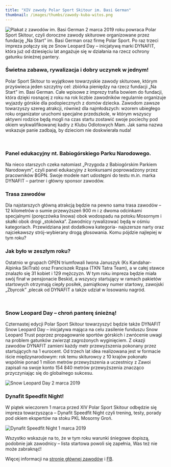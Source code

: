 ```yaml
---
title: "XIV zawody Polar Sport Skitour im. Basi German"
thumbnail: /images/thumbs/zawody-kuba-witos.png
---
```


<span class="image left">
    <img alt="Plakat z zawodów im. Basi German" src="/images/news/plakat-hr-491x692.jpg" title="Plakat z zawodów im. Basi German">
</span>
2 marca 2019 roku powraca Polar Sport Skitour, czyli doroczne zawody skiturowe
organizowane przez fundację „Na Start” im. Basi German oraz firmę Polar Sport.
Po raz trzeci impreza połączy się ze Snow Leopard Day – inicjatywą marki DYNAFIT,
która już od dziesięciu lat angażuje się w działania na rzecz ochrony gatunku
śnieżnej pantery.

### Świetna zabawa, rywalizacja i dobry uczynek w jednym!

Polar Sport Skitour to wyjątkowe towarzyskie zawody skiturowe, którym
przyświeca jeden szczytny cel: zbiórka pieniędzy na rzecz fundacji „Na Start”
im. Basi German. Całe wpisowe z imprezy trafia bowiem do fundacji, która dzięki
rosnącej z roku na rok liczbie zawodników regularnie organizuje wyjazdy górskie
dla podopiecznych z domów dziecka. Zawodom zawsze towarzyszy szereg atrakcji,
również dla najmłodszych: wzorem ubiegłego roku organizator uruchomi specjalne
przedszkole, w którym wszyscy aktywni rodzice będą mogli na czas startu zostawić
swoje pociechy pod okiem wykwalifikowanej kadry z Klubu Odlotowych Mam. Jak sama
nazwa wskazuje panie zadbają, by dzieciom nie doskwierała nuda!

<span class="image modal gallery">
  <a href="/images/galleries/zawody-basi-german/race1.jpg" title=""><img src="/images/galleries/zawody-basi-german/race1.jpg.thumb.jpg" alt="" /></a>
  <a href="/images/galleries/zawody-basi-german/race2.jpg" title=""><img src="/images/galleries/zawody-basi-german/race2.jpg.thumb.jpg" alt="" /></a>
  <a href="/images/galleries/zawody-basi-german/race3.jpg" title=""><img src="/images/galleries/zawody-basi-german/race3.jpg.thumb.jpg" alt="" /></a>
  <a href="/images/galleries/zawody-basi-german/race4.jpg" title=""><img src="/images/galleries/zawody-basi-german/race4.jpg.thumb.jpg" alt="" /></a>
</span>
<span class="clear"></span>

### Panel edukacyjny nt. Babiogórskiego Parku Narodowego.

Na nieco starszych czeka natomiast „Przygoda z Babiogórskim Parkiem Narodowym”, czyli panel edukacyjny z konkursami poprowadzony przez pracowników BGPN. Swoje modele nart udostępni do testu m.in. marka DYNAFIT – partner i główny sponsor zawodów.

### Trasa zawodów

Dla najstarszych główną atrakcją będzie na pewno sama trasa zawodów – 12 kilometrów o sumie przewyższeń 900 m i z dwoma odcinkami specjalnymi (poręczówka linowa) obok wodospadu na potoku Mosornym i skałki obok drogi „stokówka”. Zawodnicy rywalizować będą w ośmiu kategoriach. Przewidziana jest dodatkowa kategoria- najszersze narty oraz najciekawszy strój-wybierany drogą głosowania. Komu pójdzie najlepiej w tym roku?


### Jak było w zeszłym roku?

Ostatnio w grupach OPEN triumfowali Iwona Januszyk (Ks Kandahar-Alpinka SkiTrab) oraz Franciszek Rząsa (TKN Tatra Team), a w całej stawce znalazło się 31 kobiet i 129 mężczyzn. W tym roku impreza będzie miała swój finał w pensjonacie Beskid, a wszyscy startujący w ramach pakietów startowych otrzymają ciepły posiłek, pamiątkowy numer startowy, zawojski „Zbyrcok” ,plecak od DYNAFIT a także udział w losowaniu nagród.

<span class="image modal gallery">
  <a href="/images/galleries/zawody-basi-german/race5.jpg" title=""><img src="/images/galleries/zawody-basi-german/race5.jpg.thumb.jpg" alt="" /></a>
  <a href="/images/galleries/zawody-basi-german/race6.jpg" title=""><img src="/images/galleries/zawody-basi-german/race6.jpg.thumb.jpg" alt="" /></a>
  <a href="/images/galleries/zawody-basi-german/race7.jpg" title=""><img src="/images/galleries/zawody-basi-german/race7.jpg.thumb.jpg" alt="" /></a>
  <a href="/images/galleries/zawody-basi-german/race8.jpg" title=""><img src="/images/galleries/zawody-basi-german/race8.jpg.thumb.jpg" alt="" /></a>
</span>

### Snow Leopard Day – chroń panterę śnieżną!

Czternastej edycji Polar Sport Skitour towarzyszyć będzie także DYNAFIT Snow Leopard Day – inicjatywa mająca na celu zasilenie funduszu Snow Leopard Trust poprzez propagowanie sportów górskich i zwrócenie uwagi na problem gatunków zwierząt zagrożonych wyginięciem. Z okazji zawodów DYNAFIT zamieni każdy metr przewyższenia pokonany przez startujących na 1 eurocent. Od trzech lat idea realizowana jest w formacie iście międzynarodowym: rok temu skiturowcy z 10 krajów pokonało wspólnie ponad 1 milion metrów przewyższenia a uczestnicy z Zawoi zapisali na swoje konto 154 840 metrów przewyższenia znacząco przyczyniając się do globalnego sukcesu.

<span class="image fit">
  <img src="/images/news/zawody-basi-german/snow-leopard.jpg" alt="Snow Leopard Day 2 marca 2019" />
</span>

### Dynafit Speedfit Night!

W piątek wieczorem 1 marca przed XIV Polar Sport Skitour odbędzie się impreza towarzysząca – Dynafit Speedfit Night czyli trening, testy, porady pod okiem ekspertów na stoku PKL Mosorny Groń.

<span class="image fit">
  <img src="/images/news/zawody-basi-german/dynafit-speedfit-night.jpg" alt="Dynafit Speedfit Night 1 marca 2019" />
</span>

Wszystko wskazuje na to, że w tym roku warunki śniegowe dopiszą, podobnie jak zawodnicy – lista startowa powoli się zapełnia, Was też nie może zabraknąć!

Więcej informacji na [stronie głównej zawodów](http://zawody.polarsport.pl/) i [FB](https://www.facebook.com/polarsport.skitour/?__tn__=%2Cd%2CP-R&eid=ARDT5JDkKSIUYnDQljR94Z9P36q-KUjZsonh6sc9VnjtEplExrLIb7RIuWmtHx-5ZEKMwnwxWA9vR4SE).
